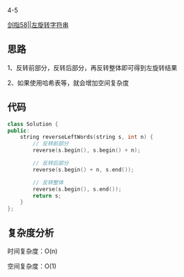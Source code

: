 4-5

[剑指58||左旋转字符串](https://leetcode.cn/problems/zuo-xuan-zhuan-zi-fu-chuan-lcof/)

## 思路
1、反转前部分，反转后部分，再反转整体即可得到左旋转结果

2、如果使用哈希表等，就会增加空间复杂度

## 代码
```cpp
class Solution {
public:
    string reverseLeftWords(string s, int n) {
        // 反转前部分
        reverse(s.begin(), s.begin() + n);

        // 反转后部分  
        reverse(s.begin() + n, s.end());  

        // 反转整体
        reverse(s.begin(), s.end());
        return s;  
    }
};
```
## 复杂度分析
时间复杂度：O(n)

空间复杂度：O(1)
